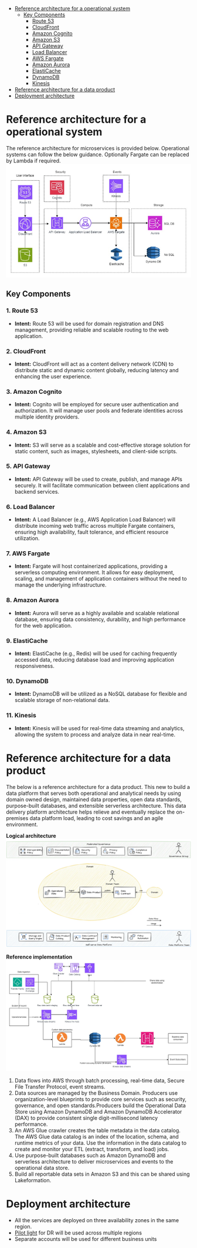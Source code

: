 <!-- TOC -->

- [Reference architecture for a operational system](#reference-architecture-for-a-operational-system)
    - [Key Components](#key-components)
        - [Route 53](#route-53)
        - [CloudFront](#cloudfront)
        - [Amazon Cognito](#amazon-cognito)
        - [Amazon S3](#amazon-s3)
        - [API Gateway](#api-gateway)
        - [Load Balancer](#load-balancer)
        - [AWS Fargate](#aws-fargate)
        - [Amazon Aurora](#amazon-aurora)
        - [ElastiCache](#elasticache)
        - [DynamoDB](#dynamodb)
        - [Kinesis](#kinesis)
- [Reference architecture for a data product](#reference-architecture-for-a-data-product)
- [Deployment architecture](#deployment-architecture)

<!-- /TOC -->

# Reference architecture for a operational system
The reference architecture for microservices is provided below. Operational systems can follow the below guidance.
Optionally Fargate can be replaced by Lambda if required.
![microservice reference architecture](/resources/microservice-reference-architecture.jpg)

## Key Components

### 1. Route 53

- **Intent:** Route 53 will be used for domain registration and DNS management, providing reliable and scalable routing to the web application.

### 2. CloudFront

- **Intent:** CloudFront will act as a content delivery network (CDN) to distribute static and dynamic content globally, reducing latency and enhancing the user experience.

### 3. Amazon Cognito

- **Intent:** Cognito will be employed for secure user authentication and authorization. It will manage user pools and federate identities across multiple identity providers.

### 4. Amazon S3

- **Intent:** S3 will serve as a scalable and cost-effective storage solution for static content, such as images, stylesheets, and client-side scripts.

### 5. API Gateway

- **Intent:** API Gateway will be used to create, publish, and manage APIs securely. It will facilitate communication between client applications and backend services.

### 6. Load Balancer

- **Intent:** A Load Balancer (e.g., AWS Application Load Balancer) will distribute incoming web traffic across multiple Fargate containers, ensuring high availability, fault tolerance, and efficient resource utilization.

### 7. AWS Fargate

- **Intent:** Fargate will host containerized applications, providing a serverless computing environment. It allows for easy deployment, scaling, and management of application containers without the need to manage the underlying infrastructure.

### 8. Amazon Aurora

- **Intent:** Aurora will serve as a highly available and scalable relational database, ensuring data consistency, durability, and high performance for the web application.

### 9. ElastiCache

- **Intent:** ElastiCache (e.g., Redis) will be used for caching frequently accessed data, reducing database load and improving application responsiveness.

### 10. DynamoDB

- **Intent:** DynamoDB will be utilized as a NoSQL database for flexible and scalable storage of non-relational data.

### 11. Kinesis

- **Intent:** Kinesis will be used for real-time data streaming and analytics, allowing the system to process and analyze data in near real-time.

# Reference architecture for a data product
The below is a reference architecture for a data product. This new to build a data platform that serves both operational and analytical needs by using domain owned design, maintained data properties, open data standards, purpose-built databases, and extensible serverless architecture. This data delivery platform architecture helps relieve and eventually replace the on-premises data platform load, leading to cost savings and an agile environment.

**Logical architecture**
![domain architecture](/resources/domain-architecture.png)

**Reference implementation**
![Reference Implementation](/resources/domain-architecture-ref-implementation.jpg)
1. Data flows into AWS through batch processing,
real-time data, Secure File Transfer Protocol, event streams.
2. Data sources are managed by the Business Domain. Producers use organization-level blueprints to provide core services such as
security, governance, and open standards.Producers build the Operational Data Store using Amazon DynamoDB and Amazon DynamoDB
Accelerator (DAX) to provide consistent single digit-millisecond latency performance.
3. An AWS Glue crawler creates the table metadata in the data catalog. The AWS Glue data catalog is an index of the location, schema, and runtime metrics of your data. Use the information in the data catalog to create and monitor your ETL (extract, transform, and load) jobs.
4. Use purpose-built databases such as Amazon DynamoDB and serverless architecture to deliver microservices and events to the operational data
store.
5. Build all reportable data sets in Amazon S3 and this can be shared using Lakeformation.

# Deployment architecture
- All the services are deployed on three availability zones in the same region. 
- [Pilot light](/ADR/dr-strategy.md) for DR will be used across multiple regions
- Separate accounts will be used for different business units

